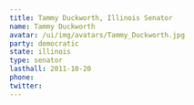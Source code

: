 ```yaml
---
title: Tammy Duckworth, Illinois Senator
name: Tammy Duckworth
avatar: /ui/img/avatars/Tammy_Duckworth.jpg
party: democratic
state: illinois
type: senator
lasthall: 2011-10-20
phone: 
twitter: 
---
```


